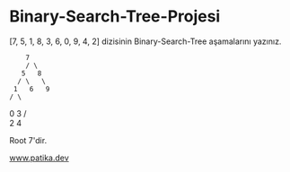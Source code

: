 # Binary-Search-Tree-Projesi

[7, 5, 1, 8, 3, 6, 0, 9, 4, 2] dizisinin Binary-Search-Tree aşamalarını yazınız.
        
        7
        / \
       5   8
      / \   \
     1   6   9
    / \
   0   3
      / \
     2   4



Root 7'dir.

www.patika.dev
